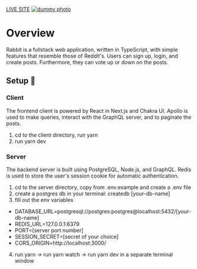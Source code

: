 [LIVE SITE](https://aged.monster/)
[![dummy photo](https://i.imgur.com/hYy8Y6b.png)](https://aged.monster/)

# Overview

Rabbit is a fullstack web application, written in TypeScript, with simple features that resemble those of Reddit's. Users can sign up, login, and create posts. Furthermore, they can vote up or down on the posts.

## Setup 🔧

### Client

The frontend client is powered by React in Next.js and Chakra UI. Apollo is used to make queries, interact with the GraphQL server, and to paginate the posts.

1. cd to the client directory, run yarn 
2. run yarn dev

### Server

The backend server is built using PostgreSQL, Node.js, and GraphQL. Redis is used to store the user's session cookie for automatic authentication.

1. cd to the server directory, copy from .env.example and create a .env file
2. create a postgres db in your terminal: createdb [your-db-name]
3. fill out the env variables
- DATABASE_URL=postgresql://postgres:postgres@localhost:5432/[your-db-name]
- REDIS_URL=127.0.0.1:6379
- PORT=[server port number]
- SESSION_SECRET=[secret of your choice]
- CORS_ORIGIN=http://localhost:3000/
4. run yarn -> run yarn watch -> run yarn dev in a separate terminal window